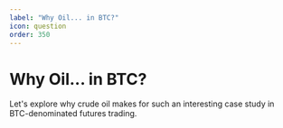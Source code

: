 ```yaml
---
label: "Why Oil... in BTC?"
icon: question
order: 350
---
```


# Why Oil... in BTC?

Let's explore why crude oil makes for such an interesting case study in BTC-denominated futures trading.
